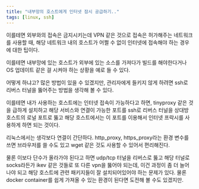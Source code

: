 ```yaml
---
title: "내부망의 호스트에게 인터넷 잠시 공급하기.."
tags: [linux, ssh]
---
```


이를테면 외부와의 접속은 금지시키는데 VPN 같은 것으로 접속은 허가해주는 네트워크를 사용할 때, 해당 네트워크 내의 호스트가 어쩔 수 없이 인터넷에 접속해야 하는 경우에 대한 팁이다.

이를테면 내부망에 있는 호스트가 외부에 있는 소스를 가져다가 빌드를 해야한다거나 OS 업데이트 같은 걸 시켜야 하는 상황을 예로 들 수 있다.

어떻게 하냐고? 많은 방법이 있을 수 있겠지만, 관리자에게 들키지 않게 하려면 ssh로 리버스 터널을 뚫어주는 방법을 생각해 볼 수 있다.

이를테면 내가 사용하는 호스트에는 인터넷 접속이 가능하다고 하면, tinyproxy 같은 것을 급하게 설치하고 해당 서비스와 연결이 가능한 포트를 ssh로 리버스 터널을 상대방 호스트의 로널 포트로 뚫고 해당 호스트에서는 이 포트를 이용해서 인터넷 프락시를 사용하게 하면 되는 것이다.

리눅스에서는 생각보다 연결이 간단하다. http_proxy, https_proxy라는 환경 변수를 쓰면 브라우저를 쓸 수도 있고 wget 같은 것도 사용할 수 있어서 편리해진다.

물론 이보다 단수가 올라가야 된다고 하면 udp/tcp 터널을 리버스로 뚫고 해당 터널로 socks라든가 ikev 같은 것들로 또 다른 vpn을 뚫어야 되는데, 이건 과정이 좀 더 늘어나야 되고 해당 호스트에 관련 패키지들이 잘 설치되어있어야 하는 문제가 있다. 물론 docker container를 쉽게 가져올 수 있는 환경이 된다면 도전해 볼 수도 있겠지만.

